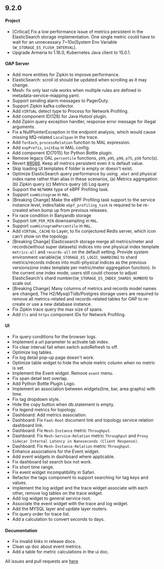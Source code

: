 ## 9.2.0

#### Project

* [Critical] Fix a low performance issue of metrics persistent in the ElasticSearch storage implementation. One single
  metric could have to wait for an unnecessary 7~10s(System Env Variable `SW_STORAGE_ES_FLUSH_INTERVAL`).
* Upgrade Armeria to 1.16.0, Kubernetes Java client to 15.0.1.

#### OAP Server

* Add more entities for Zipkin to improve performance.
* ElasticSearch: scroll id should be updated when scrolling as it may change.
* Mesh: fix only last rule works when multiple rules are defined in metadata-service-mapping.yaml.
* Support sending alarm messages to PagerDuty.
* Support Zipkin kafka collector.
* Add `VIRTUAL` detect type to Process for Network Profiling.
* Add component ID(128) for Java Hutool plugin.
* Add Zipkin query exception handler, response error message for illegal arguments.
* Fix a NullPointerException in the endpoint analysis, which would cause missing MQ-related `LocalSpan` in the trace.
* Add `forEach`, `processRelation` function to MAL expression.
* Add `expPrefix`, `initExp` in MAL config.
* Add component ID(7015) for Python Bottle plugin.
* Remove legacy OAL `percentile` functions, `p99`, `p95`, `p90`, `p75`, `p50` func(s).
* Revert [#8066](https://github.com/apache/skywalking/pull/8066). Keep all metrics persistent even it is default value.
* Skip loading UI templates if folder is empty or doesn't exist.
* Optimize ElasticSearch query performance by using `_mGet` and physical index name rather than alias in these
  scenarios,  (a) Metrics aggregation (b) Zipkin query (c) Metrics query (d) Log query
* Support the `NETWORK` type of eBPF Profiling task.
* Support `sumHistogram` in `MAL`.
* [Breaking Change] Make the eBPF Profiling task support to the service instance level,
  index/table `ebpf_profiling_task` is required to be re-created when bump up from previous releases.
* Fix race condition in Banyandb storage
* Support `SUM_PER_MIN` downsampling in `MAL`.
* Support `sumHistogramPercentile` in `MAL`.
* Add `VIRTUAL_CACHE` to Layer, to fix conjectured Redis server, which icon can't show on the topology.
* [Breaking Change] Elasticsearch storage merge all metrics/meter and records(without super datasets) indices into one
  physical index template `metrics-all` and `records-all` on the default setting.
  Provide system environment variable(`SW_STORAGE_ES_LOGIC_SHARDING`) to shard metrics/records indices into
  multi-physical indices as the previous versions(one index template per metric/meter aggregation function).
  In the current one index mode, users still could choose to adjust ElasticSearch's shard
  number(`SW_STORAGE_ES_INDEX_SHARDS_NUMBER`) to scale out.
* [Breaking Change] Many columns of metrics and records model names are changed, The H2/Mysql/Tidb/Postgres storage
  users are required to remove all metrics-related and records-related tables for OAP to re-create or use a new database
  instance.
* Fix Zipkin trace query the max size of spans.
* Add `tls` and `https` component IDs for Network Profiling.

#### UI

* Fix query conditions for the browser logs.
* Implement a url parameter to activate tab index.
* Fix clear interval fail when switch autoRefresh to off.
* Optimize log tables.
* Fix log detail pop-up page doesn't work.
* Optimize table widget to hide the whole metric column when no metric is set.
* Implement the Event widget. Remove `event` menu.
* Fix span detail text overlap.
* Add Python Bottle Plugin Logo.
* Implement an association between widgets(line, bar, area graphs) with time.
* Fix tag dropdown style.
* Hide the copy button when db.statement is empty.
* Fix legend metrics for topology.
* Dashboard: Add metrics association.
* Dashboard: Fix `FaaS-Root` document link and topology service relation dashboard link.
* Dashboard: Fix `Mesh-Instance` metric `Throughput`.
* Dashboard: Fix `Mesh-Service-Relation` metric `Throughput`
  and `Proxy Sidecar Internal Latency in Nanoseconds (Client Response)`.
* Dashboard: Fix `Mesh-Instance-Relation` metric `Throughput`.
* Enhance associations for the Event widget.
* Add event widgets in dashboard where applicable.
* Fix dashboard list search box not work.
* Fix short time range.
* Fix event widget incompatibility in Safari.
* Refactor the tags component to support searching for tag keys and values.
* Implement the log widget and the trace widget associate with each other, remove log tables on the trace widget.
* Add log widget to general service root.
* Associate the event widget with the trace and log widget.
* Add the MYSQL layer and update layer routers.
* Fix query order for trace list.
* Add a calculation to convert seconds to days.

#### Documentation

* Fix invalid links in release docs.
* Clean up doc about event metrics.
* Add a table for metric calculations in the ui doc.

All issues and pull requests are [here](https://github.com/apache/skywalking/milestone/136?closed=1)

